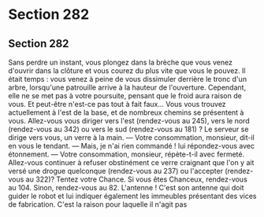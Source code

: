 # Section 282

## Section 282

Sans perdre un instant, vous plongez dans la brèche que vous
venez d'ouvrir dans la clôture et vous courez du plus vite que
vous le pouvez. Il était temps : vous venez à peine de vous
dissimuler derrière le tronc d'un arbre, lorsqu'une patrouille
arrive à la hauteur de l'ouverture. Cependant, elle ne se met pas à
votre poursuite, pensant que le froid aura raison de vous. Et
peut-être n'est-ce pas tout à fait faux... Vous vous trouvez
actuellement à l'est de la base, et de nombreux chemins se
présentent à vous. Allez-vous vous diriger vers l'est (rendez-vous
au 245), vers le nord (rendez-vous au 342) ou vers le sud
(rendez-vous au 181) ?
Le serveur se dirige vers vous, un verre à la main.
— Votre consommation, monsieur, dit-il en vous le tendant.
— Mais, je n'ai rien commandé ! lui répondez-vous avec
étonnement.
— Votre consommation, monsieur, répète-t-il avec fermeté.
Allez-vous continuer à refuser obstinément ce verre craignant
que l'on y ait versé une drogue quelconque (rendez-vous au 237)
ou l'accepter (rendez-vous au 322)?
Tentez votre Chance. Si vous êtes Chanceux, rendez-vous au 104.
Sinon, rendez-vous au 82.
L'antenne ! C'est son antenne qui doit guider le robot et lui
indiquer également les immeubles présentant des vices de
fabrication. C'est la raison pour laquelle il n'agit pas